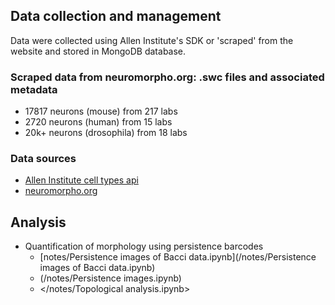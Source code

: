 

## Data collection and management
Data were collected using Allen Institute's SDK or 'scraped' from the website and stored in MongoDB database.  

### Scraped data from neuromorpho.org: .swc files and associated metadata
- 17817 neurons (mouse) from 217 labs
- 2720 neurons (human) from 15 labs
- 20k+ neurons (drosophila) from 18 labs

### Data sources
- [Allen Institute cell types api](http://alleninstitute.github.io/AllenSDK/cell_types.html)
- [neuromorpho.org](http://neuromorpho.org/byspecies.jsp)


## Analysis
- Quantification of morphology using persistence barcodes  
  - [notes/Persistence images of Bacci data.ipynb](/notes/Persistence images of Bacci data.ipynb)
  - (/notes/Persistence images.ipynb)
  - </notes/Topological analysis.ipynb>
